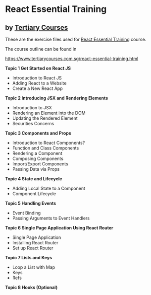 # React Essential Training
## by [Tertiary Courses](https://www.tertiarycourses.com.sg/)

These are the exercise files used for [React Essential Training](https://www.tertiarycourses.com.sg/react-essential-training.html) course. 

The course outline can be found in 

https://www.tertiarycourses.com.sg/react-essential-training.html

<p><strong>Topic 1 Get Started on React JS</strong></p>
<ul>
<li>Introduction to React JS</li>
<li>Adding React to a Website</li>
<li>Create a New React App</li>
</ul>
<p><strong>Topic 2 Introducing JSX and Rendering Elements</strong></p>
<ul>
<li>Introduction to JSX</li>
<li>Rendering an Element into the DOM</li>
<li>Updating the Rendered Element</li>
<li>Securities Concerns</li>
</ul>
<p></p>
<p><strong>Topic 3 Components and Props</strong></p>
<ul>
<li>Introduction to React Components?</li>
<li>Function and Class Components</li>
<li>Rendering a Component</li>
<li>Composing Components</li>
<li>Import/Export Components</li>
<li>Passing Data via Props</li>
</ul>
<p></p>
<p><strong>Topic 4 State and Lifecycle</strong></p>
<ul>
<li>Adding Local State to a Component</li>
<li>Component Lifecycle</li>
</ul>
<p><strong>Topic 5 Handling Events</strong></p>
<ul>
<li>Event Binding</li>
<li>Passing Arguments to Event Handlers</li>
</ul>
<p><strong>Topic 6 Single Page Application Using React Router</strong></p>
<ul>
<li>Single Page Application</li>
<li>Installing React Router</li>
<li>Set up React Router</li>
</ul>
<p><strong>Topic 7 Lists and Keys</strong></p>
<ul>
<li>Loop a List with Map</li>
<li>Keys</li>
<li>Refs</li>
</ul>
<p><strong>Topic 8 Hooks (Optional)</strong></p>



